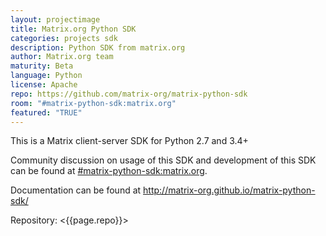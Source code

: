 ```yaml
---
layout: projectimage
title: Matrix.org Python SDK
categories: projects sdk
description: Python SDK from matrix.org
author: Matrix.org team
maturity: Beta
language: Python
license: Apache
repo: https://github.com/matrix-org/matrix-python-sdk
room: "#matrix-python-sdk:matrix.org"
featured: "TRUE"
---
```


This is a Matrix client-server SDK for Python 2.7 and 3.4+

Community discussion on usage of this SDK and development of this SDK
can be found at
[\#matrix-python-sdk:matrix.org](https://matrix.to/#/%23matrix-python-sdk:matrix.org).

Documentation can be found at
<http://matrix-org.github.io/matrix-python-sdk/>

Repository: <{{page.repo}}>
